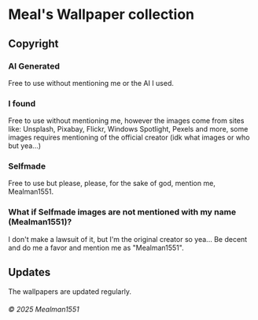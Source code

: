 # Meal's Wallpaper collection

## Copyright

### AI Generated

Free to use without mentioning me or the AI I used.

### I found

Free to use without mentioning me, however the images come from sites like: Unsplash, Pixabay, Flickr, Windows Spotlight, Pexels and more, some images requires mentioning of the official creator (idk what images or who but yea...)

### Selfmade

Free to use but please, please, for the sake of god, mention me, Mealman1551.

### What if Selfmade images are not mentioned with my name (Mealman1551)?

I don't make a lawsuit of it, but I'm the original creator so yea... Be decent and do me a favor and mention me as "Mealman1551".

## Updates

The wallpapers are updated regularly.

###### © 2025 Mealman1551
